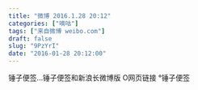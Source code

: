 ```yaml
---
title: "微博 2016.1.28 20:12"
categories: ["嘀咕"]
tags: ["来自微博 weibo.com"]
draft: false
slug: "9PzYrI"
date: "2016-01-28 20:12:00"
---
```


<p>锤子便签...锤子便签和新浪长微博版 O网页链接 °锤子便签 ​​​​</p>
